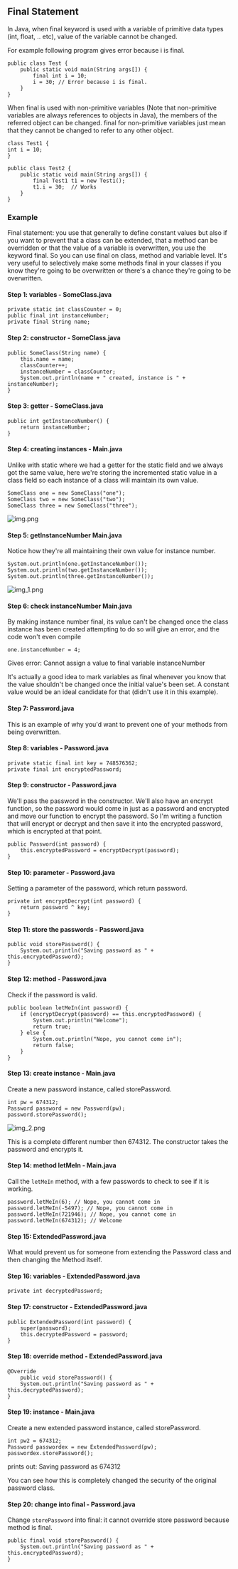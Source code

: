 ## Final Statement

In Java, when final keyword is used with a variable of primitive data types (int, float, .. etc), value of the variable cannot be changed.

For example following program gives error because i is final.

    public class Test {
        public static void main(String args[]) {
            final int i = 10;
            i = 30; // Error because i is final.
        }
    }

When final is used with non-primitive variables (Note that non-primitive variables are always references to objects in Java), the members of the referred object can be changed. final for non-primitive variables just mean that they cannot be changed to refer to any other object.

    class Test1 {
    int i = 10;
    }
    
    public class Test2 {
        public static void main(String args[]) {
            final Test1 t1 = new Test1();
            t1.i = 30;  // Works
        }
    }

### Example

Final statement: you use that generally to define constant values but also if you want to prevent that a class can be extended, that a method can be overridden or that the value of a variable is overwritten, you use the keyword final. So you can use final on class, method and variable level. It's very useful to selectively make some methods final in your classes if you know they're going to be overwritten or  there's a chance they're going to be overwritten.

#### Step 1: variables - SomeClass.java

    private static int classCounter = 0;
    public final int instanceNumber;
    private final String name;

#### Step 2: constructor - SomeClass.java

    public SomeClass(String name) {
        this.name = name;
        classCounter++;
        instanceNumber = classCounter;
        System.out.println(name + " created, instance is " + instanceNumber);
    }

#### Step 3: getter - SomeClass.java

    public int getInstanceNumber() {
        return instanceNumber;
    }

#### Step 4: creating instances - Main.java

Unlike with static where we had a getter for the static field and we always got the same value, here we're storing the incremented static value in a class field so each instance of a class will maintain its own value.

    SomeClass one = new SomeClass("one");
    SomeClass two = new SomeClass("two");
    SomeClass three = new SomeClass("three");

![img.png](img.png)

#### Step 5: getInstanceNumber Main.java

Notice how they're all maintaining their own value for instance number.

    System.out.println(one.getInstanceNumber());
    System.out.println(two.getInstanceNumber());
    System.out.println(three.getInstanceNumber());

![img_1.png](img_1.png)

#### Step 6: check instanceNumber Main.java

By making instance number final, its value can't be changed once the class instance has been created attempting to do so will give an error, and the code won't even compile

    one.instanceNumber = 4;

Gives error: Cannot assign a value to final variable instanceNumber

It's actually a good idea to mark variables as final whenever you know that the value shouldn't be changed once the initial value's been set. A constant value would be an ideal candidate for that (didn't use it in this example).

#### Step 7: Password.java

This is an example of why you'd want to prevent one of your methods from being overwritten.

#### Step 8: variables - Password.java

    private static final int key = 748576362; 
    private final int encryptedPassword;

#### Step 9: constructor - Password.java

We'll pass the password in the constructor. We'll also have an encrypt function, so the password would come in just as a password and encrypted and move our function to encrypt the password. So I'm writing a function that will encrypt or decrypt and then save it into the encrypted password, which is encrypted at that point.

    public Password(int password) {
        this.encryptedPassword = encryptDecrypt(password);
    }

#### Step 10: parameter - Password.java

Setting a parameter of the password, which return password.

    private int encryptDecrypt(int password) {
        return password ^ key;
    }

#### Step 11: store the passwords - Password.java

    public void storePassword() {
        System.out.println("Saving password as " + this.encryptedPassword);
    }

#### Step 12: method - Password.java

Check if the password is valid.

    public boolean letMeIn(int password) {
        if (encryptDecrypt(password) == this.encryptedPassword) {
            System.out.println("Welcome");
            return true;
        } else {
            System.out.println("Nope, you cannot come in");
            return false;
        }
    }

#### Step 13: create instance - Main.java

Create a new password instance, called storePassword.

    int pw = 674312;
    Password password = new Password(pw);
    password.storePassword();

![img_2.png](img_2.png)

This is a complete different number then 674312. The constructor takes the password and encrypts it.

#### Step 14: method letMeIn - Main.java

Call the `letMeIn` method, with a few passwords to check to see if it is working.

    password.letMeIn(6); // Nope, you cannot come in
    password.letMeIn(-5497); // Nope, you cannot come in
    password.letMeIn(721946); // Nope, you cannot come in
    password.letMeIn(674312); // Welcome

#### Step 15: ExtendedPassword.java

What would prevent us for someone from extending the Password class and then changing the Method itself.

#### Step 16: variables - ExtendedPassword.java

    private int decryptedPassword;

#### Step 17: constructor - ExtendedPassword.java

    public ExtendedPassword(int password) {
        super(password);
        this.decryptedPassword = password;
    }

#### Step 18: override method - ExtendedPassword.java

    @Override
        public void storePassword() {
        System.out.println("Saving password as " + this.decryptedPassword);
    }

#### Step 19: instance - Main.java

Create a new extended password instance, called storePassword.

    int pw2 = 674312;
    Password passwordex = new ExtendedPassword(pw);
    passwordex.storePassword();

prints out: Saving password as 674312

You can see how this is completely changed the security of the original password class.

#### Step 20: change into final - Password.java

Change `storePassword` into final: it cannot override store password because method is final.

    public final void storePassword() {
        System.out.println("Saving password as " + this.encryptedPassword);
    }